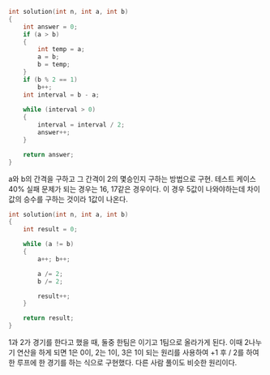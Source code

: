 ```C++
int solution(int n, int a, int b)
{
    int answer = 0;
	if (a > b)
	{
		int temp = a;
		a = b;
		b = temp;
	}
	if (b % 2 == 1)
		b++;
	int interval = b - a;
	
	while (interval > 0)
	{
		interval = interval / 2;
		answer++;
	}

    return answer;
}
```
a와 b의 간격을 구하고 그 간격이 2의 몇승인지 구하는 방법으로 구현. 테스트 케이스 40% 실패
문제가 되는 경우는 16, 17같은 경우이다. 이 경우 5값이 나와야하는데 차이값의 승수를 구하는 것이라 1값이 나온다.

```C++
int solution(int n, int a, int b)
{
	int result = 0;

	while (a != b)
	{
		a++; b++;

		a /= 2;
		b /= 2;

		result++;
	}

	return result;
}
```
1과 2가 경기를 한다고 했을 때, 둘중 한팀은 이기고 1팀으로 올라가게 된다. 이때  2나누기 연산을 하게 되면 1은 0이, 2는 1이, 3은 1이 되는 원리를 사용하여 +1 후 / 2를 하여 한 루프에 한 경기를 하는 식으로 구현했다.
다른 사람 풀이도 비슷한 원리이다.